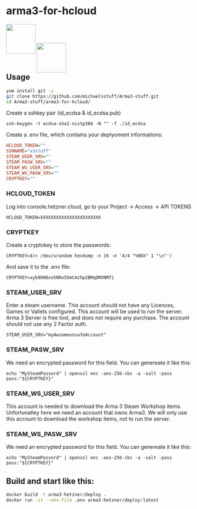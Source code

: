 # arma3-for-hcloud

<a href="url">
<img src="https://community.bistudio.com/wikidata/images/8/80/Arma_3_logo_black.png" align="left" height="80" ></a>
<br />  
<br />  
<br />  
<a href="url"><img src="https://docs.hetzner.cloud/images/logo.svg" align="left" height="80" ></a>
<br />  
<br />  
<br />  

## Usage

```bash
yum install git -y
git clone https://github.com/michaelsstuff/Arma3-stuff.git
cd Arma3-stuff/arma3-for-hcloud/
```

Create a sshkey pair (id_ecdsa & id_ecdsa.pub)

`ssh-keygen -t ecdsa-sha2-nistp384 -N "" -f ./id_ecdsa`

Create a .env file, which contains your deplyoment informations:

```ini
HCLOUD_TOKEN=""
SSHNAME="a3stuff"
STEAM_USER_SRV=""
STEAM_PASW_SRV=""
STEAM_WS_USER_SRV=""
STEAM_WS_PASW_SRV=""
CRYPTKEY=""
```

### HCLOUD_TOKEN

Log into  console.hetzner.cloud, go to your Project -> Access -> API TOKENS

``HCLOUD_TOKEN=XXXXXXXXXXXXXXXXXXXXXXX``

### CRYPTKEY

Create a cryptokey to store the passwords:

`CRYPTKEY=$(< /dev/urandom hexdump -n 16 -e '4/4 "%08X" 1 "\n"')`

And save it to the  .env file:

`CRYPTKEY=xyb9OH6xshNRx55mCmzhp2BMqDMVNMfi`

### STEAM_USER_SRV

Enter a steam username. This account should not have any Licences, Games or Vallets configured. 
This account will be used to run the server. Arma 3 Server is free tool, and does not require any purchase.
The account should not use any 2 Factor auth. 

`STEAM_USER_SRV="myAwsomeunsafeAccount"`

### STEAM_PASW_SRV

We need an encrypted password for this field. You can genereate it like this:

`echo "MySteamPassord" | openssl enc -aes-256-cbc -a -salt -pass pass:"${CRYPTKEY}"`

### STEAM_WS_USER_SRV

This account is needed to download the Arma 3 Steam Workshop items. Unfortunatley here we need an account that owns Arma3.
We will only use this account to download the workshop items, not to run the server.

### STEAM_WS_PASW_SRV

We need an encrypted password for this field. You can genereate it like this:

`echo "MySteamPassord" | openssl enc -aes-256-cbc -a -salt -pass pass:"${CRYPTKEY}"`

## Build and start like this:

```bash
docker build -t arma3-hetzner/deploy .
docker run -it --env-file .env arma3-hetzner/deploy:latest
```
